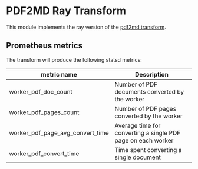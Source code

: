# PDF2MD Ray Transform 

This module implements the ray version of the [pdf2md transform](../python/).


## Prometheus metrics

The transform will produce the following statsd metrics:

| metric name                      | Description                                                      |
|----------------------------------|------------------------------------------------------------------|
| worker_pdf_doc_count             | Number of PDF documents converted by the worker                  |
| worker_pdf_pages_count           | Number of PDF pages converted by the worker                      |
| worker_pdf_page_avg_convert_time | Average time for converting a single PDF page on each worker     |
| worker_pdf_convert_time          | Time spent converting a single document                          |

